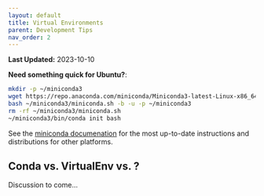 ```yaml
---
layout: default
title: Virtual Environments
parent: Development Tips
nav_order: 2
---
```

**Last Updated:** 2023-10-10

 **Need something quick for Ubuntu?**: 
```bash
mkdir -p ~/miniconda3
wget https://repo.anaconda.com/miniconda/Miniconda3-latest-Linux-x86_64.sh -O ~/miniconda3/miniconda.sh
bash ~/miniconda3/miniconda.sh -b -u -p ~/miniconda3
rm -rf ~/miniconda3/miniconda.sh
~/miniconda3/bin/conda init bash
`````

See the [miniconda documenation](https://docs.conda.io/projects/miniconda/en/latest/) for the most up-to-date instructions and distributions for other platforms.

## Conda vs.  VirtualEnv vs. ?

Discussion to come...